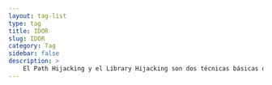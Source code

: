 ```yaml
---
layout: tag-list
type: tag
title: IDOR
slug: IDOR
category: Tag
sidebar: false
description: >
    El Path Hijacking y el Library Hijacking son dos técnicas básicas de escalada de privilegios, las cuales si se juntan con por ejemplo, privilegio SUID o sudo, puede llegar a ser peligroso desde el punto de vista de la seguridad.
---
```

